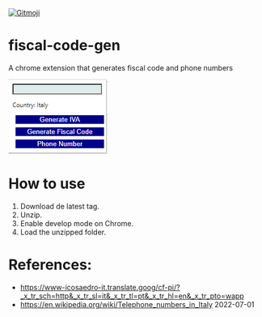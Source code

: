 <a href="https://gitmoji.dev">
  <img src="https://img.shields.io/badge/gitmoji-%20😜%20😍-FFDD67.svg?style=flat-square" alt="Gitmoji">
</a>

# fiscal-code-gen

A chrome extension that generates fiscal code and phone numbers

![sample](assets/img/sample.png)

# How to use
1. Download de latest tag.
2. Unzip.
3. Enable develop mode on Chrome.
4. Load the unzipped folder.


# References:
- https://www-icosaedro-it.translate.goog/cf-pi/?_x_tr_sch=http&_x_tr_sl=it&_x_tr_tl=pt&_x_tr_hl=en&_x_tr_pto=wapp
- https://en.wikipedia.org/wiki/Telephone_numbers_in_Italy 2022-07-01